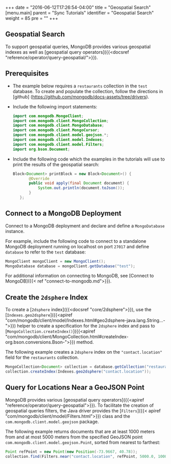 +++
date = "2016-06-12T17:26:54-04:00"
title = "Geospatial Search"
[menu.main]
parent = "Sync Tutorials"
identifier = "Geospatial Search"
weight = 85
pre = "<i class='fa'></i>"
+++

## Geospatial Search

To support geospatial queries, MongoDB provides various geospatial indexes as well as [geospatial query operators]({{<docsref "reference/operator/query-geospatial/">}}).

## Prerequisites

- The example below requires a ``restaurants`` collection in the ``test`` database. To create and populate the collection, follow the directions in [github] (https://github.com/mongodb/docs-assets/tree/drivers).

- Include the following import statements:

     ```java
     import com.mongodb.MongoClient;
     import com.mongodb.client.MongoCollection;
     import com.mongodb.client.MongoDatabase;
     import com.mongodb.client.MongoCursor;
     import com.mongodb.client.model.geojson.*;
     import com.mongodb.client.model.Indexes;
     import com.mongodb.client.model.Filters;
     import org.bson.Document;
     ```

- Include the following code which the examples in the tutorials will use to print the results of the geospatial search:

     ```java
     Block<Document> printBlock = new Block<Document>() {
            @Override
            public void apply(final Document document) {
                System.out.println(document.toJson());
            }
        };
     ```

## Connect to a MongoDB Deployment

Connect to a MongoDB deployment and declare and define a `MongoDatabase` instance.

For example, include the following code to connect to a standalone MongoDB deployment running on localhost on port `27017` and define `database` to refer to the `test` database:

```java
MongoClient mongoClient = new MongoClient();
MongoDatabase database = mongoClient.getDatabase("test");
```

For additional information on connecting to MongoDB, see [Connect to MongoDB]({{< ref "connect-to-mongodb.md">}}).

## Create the `2dsphere` Index

To create a [`2dsphere` index]({{<docsref "core/2dsphere">}}), use the [`Indexes.geo2dsphere`]({{<apiref "com/mongodb/client/model/Indexes.html#geo2dsphere-java.lang.String...-">}})
helper to create a specification for the `2dsphere` index and pass to [`MongoCollection.createIndex()`]({{<apiref "com/mongodb/client/MongoCollection.html#createIndex-org.bson.conversions.Bson-">}}) method.

The following example creates a `2dsphere` index on the `"contact.location"` field for the `restaurants` collection.

```java
MongoCollection<Document> collection = database.getCollection("restaurants");
collection.createIndex(Indexes.geo2dsphere("contact.location"));
```

## Query for Locations Near a GeoJSON Point

MongoDB provides various [geospatial query operators]({{<apiref "reference/operator/query-geospatial">}}). To facilitate the creation of geospatial queries filters, the Java driver provides the [`Filters`]({{< apiref "com/mongodb/client/model/Filters.html">}}) class and the ``com.mongodb.client.model.geojson`` package.

The following example returns documents that are at least 1000 meters from and at most 5000 meters from the specified GeoJSON point ``com.mongodb.client.model.geojson.Point``, sorted from nearest to farthest:

```java
Point refPoint = new Point(new Position(-73.9667, 40.78));
collection.find(Filters.near("contact.location", refPoint, 5000.0, 1000.0)).forEach(printBlock);
```
